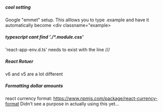 ##### cool setting
Google "emmet" setup. This alllows you to type .example and have it automatically become <div classname="example></div>

##### typescript cant find './*.module.css'
'react-app-env.d.ts' needs to exist with the line /// <reference types="react-scripts" />

##### React Rotuer
v6 and v5 are a lot different

##### Formatting dollar amounts
react currency format: https://www.npmjs.com/package/react-currency-format Didn't see a purpose in actually using this yet...